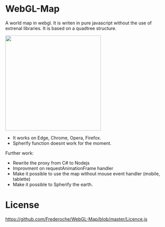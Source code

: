 # WebGL-Map
A world map in webgl. 
It is writen in pure javascript without the use of extrenal libraries.
It is based on a quadtree structure.


<img src="https://github.com/Frederoche/WebGL-Map/blob/master/World.PNG" width=300>

- It works on Edge, Chrome, Opera, Firefox.
- Spherify function doesnt work for the moment.

Further work:

- Rewrite the proxy from C# to Nodejs
- Improvment on requestAnimationFrame handler
- Make it possible to use the map without mouse event handler (mobile, tablette)
- Make it possible to Spherify the earth.

# License
 https://github.com/Frederoche/WebGL-Map/blob/master/Licence.js
